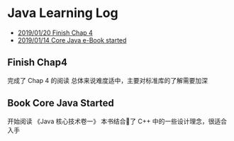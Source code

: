 # Java Learning Log

- [2019/01/20 Finish Chap 4](#finish-chap4)
- [2019/01/14 Core Java e-Book started](#book-core-java-started)

## Finish Chap4

完成了 Chap 4 的阅读
总体来说难度适中，主要对标准库的了解需要加深

## Book Core Java Started

开始阅读 《Java 核心技术卷一》
本书结合了 C++ 中的一些设计理念，很适合入手
